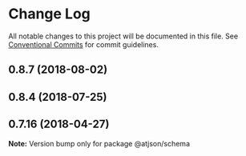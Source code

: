 # Change Log

All notable changes to this project will be documented in this file.
See [Conventional Commits](https://conventionalcommits.org) for commit guidelines.

## 0.8.7 (2018-08-02)

## 0.8.4 (2018-07-25)

## 0.7.16 (2018-04-27)

**Note:** Version bump only for package @atjson/schema
